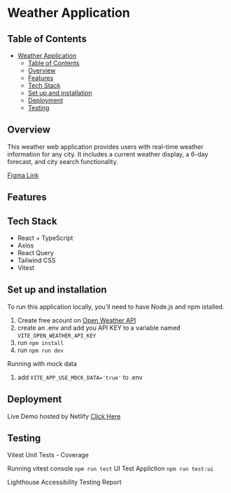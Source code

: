 # Weather Application

## Table of Contents

- [Weather Application](#weather-application)
  - [Table of Contents](#table-of-contents)
  - [Overview](#overview)
  - [Features](#features)
  - [Tech Stack](#tech-stack)
  - [Set up and installation](#set-up-and-installation)
  - [Deployment](#deployment)
  - [Testing](#testing)

## Overview

This weather web application provides users with real-time weather information for any city. It includes a current weather display, a 6-day forecast, and city search functionality.

[Figma Link](https://www.figma.com/proto/IcESFaw3pS3CKGNVjXxt9i/Untitled?node-id=4-3&t=8dmk7LGHtvJNcrbC-0&scaling=contain&content-scaling=fixed&page-id=0%3A1)

## Features

## Tech Stack

- React + TypeScript
- Axios
- React Query
- Tailwind CSS
- Vitest

## Set up and installation

To run this application locally, you'll need to have Node.js and npm istalled.

1. Create free acount on [Open Weather API](https://openweathermap.org/)
2. create an .env and add you API KEY to a variable named `VITE_OPEN_WEATHER_API_KEY`
3. run `npm install`
4. run `npm run dev`

Running with mock data

1. add `VITE_APP_USE_MOCK_DATA='true'` to .env

## Deployment

Live Demo hosted by Netlify [Click Here](https://ayishas-weather-app-demo.netlify.app/)

## Testing

Vitest Unit Tests - Coverage

Running vitest
console `npm run test`
UI Test Appliction `npm run test:ui `

Lighthouse Accessibility Testing Report
